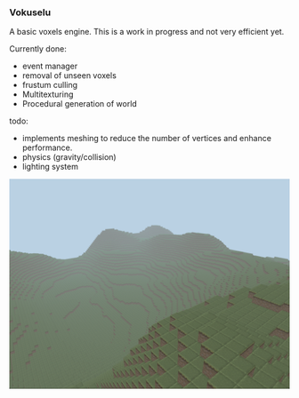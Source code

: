 ### Vokuselu

A basic voxels engine. This is a work in progress and not very
efficient yet.

Currently done:

* event manager
* removal of unseen voxels
* frustum culling
* Multitexturing
* Procedural generation of world

todo:
* implements meshing to reduce the number of vertices and enhance performance.
* physics (gravity/collision)
* lighting system

![img](screens/voxel.png)